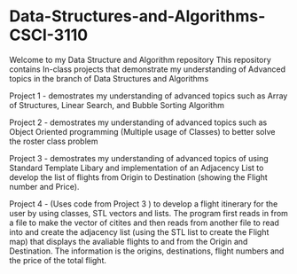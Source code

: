 # Data-Structures-and-Algorithms-CSCI-3110
Welcome to my Data Structure and Algorithm repository
This repository contains In-class projects that demonstrate my understanding of Advanced topics in the branch of Data Structures and Algorithms 

Project 1 - demostrates my understanding of advanced topics such as Array of Structures, Linear Search, and Bubble Sorting Algorithm 

Project 2 - demostrates my understanding of advanced topics such as Object Oriented programming (Multiple usage of Classes) to better solve the roster class problem 

Project 3 - demostrates my understanding of advanced topics of using Standard Template Libary and implementation of an Adjacency List to develop the list of flights from Origin to Destination (showing the Flight number and Price).

Project 4 - (Uses code from Project 3 ) to develop a flight itinerary for the user by using classes, STL vectors and lists. The program first reads in from a file to make the vector of citites and then reads from another file to read into and create the adjacency list (using the STL list to create the Flight map) that displays the avaliable flights to and from the Origin and Destination. The information is the origins, destinations, flight numbers and the price of the total flight. 
